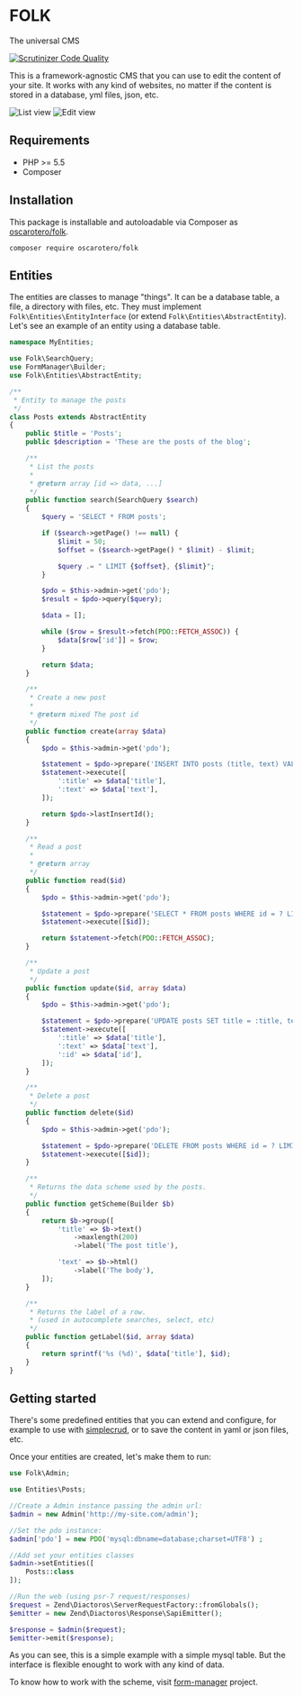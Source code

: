 # FOLK

The universal CMS

[![Scrutinizer Code Quality](https://scrutinizer-ci.com/g/oscarotero/folk/badges/quality-score.png?b=master)](https://scrutinizer-ci.com/g/oscarotero/folk/?branch=master)

This is a framework-agnostic CMS that you can use to edit the content of your site. It works with any kind of websites, no matter if the content is stored in a database, yml files, json, etc.

![List view](https://raw.githubusercontent.com/oscarotero/folk/master/list-screenshoot.png)
![Edit view](https://raw.githubusercontent.com/oscarotero/folk/master/edit-screenshoot.png)

## Requirements

* PHP >= 5.5
* Composer

## Installation

This package is installable and autoloadable via Composer as [oscarotero/folk](https://packagist.org/packages/oscarotero/folk).

```
composer require oscarotero/folk
```

## Entities

The entities are classes to manage "things". It can be a database table, a file, a directory with files, etc. They must implement `Folk\Entities\EntityInterface` (or extend `Folk\Entities\AbstractEntity`). Let's see an example of an entity using a database table.

```php
namespace MyEntities;

use Folk\SearchQuery;
use FormManager\Builder;
use Folk\Entities\AbstractEntity;

/**
 * Entity to manage the posts
 */
class Posts extends AbstractEntity
{
    public $title = 'Posts';
    public $description = 'These are the posts of the blog';

    /**
     * List the posts
     *
     * @return array [id => data, ...]
     */
    public function search(SearchQuery $search)
    {
        $query = 'SELECT * FROM posts';

        if ($search->getPage() !== null) {
            $limit = 50;
            $offset = ($search->getPage() * $limit) - $limit;

            $query .= " LIMIT {$offset}, {$limit}";
        }

        $pdo = $this->admin->get('pdo');
        $result = $pdo->query($query);

        $data = [];

        while ($row = $result->fetch(PDO::FETCH_ASSOC)) {
            $data[$row['id']] = $row;
        }

        return $data;
    }

    /**
     * Create a new post
     *
     * @return mixed The post id
     */
    public function create(array $data)
    {
        $pdo = $this->admin->get('pdo');

        $statement = $pdo->prepare('INSERT INTO posts (title, text) VALUES (:title, :text)');
        $statement->execute([
            ':title' => $data['title'],
            ':text' => $data['text'],
        ]);

        return $pdo->lastInsertId();
    }

    /**
     * Read a post
     *
     * @return array
     */
    public function read($id)
    {
        $pdo = $this->admin->get('pdo');

        $statement = $pdo->prepare('SELECT * FROM posts WHERE id = ? LIMIT 1');
        $statement->execute([$id]);

        return $statement->fetch(PDO::FETCH_ASSOC);
    }

    /**
     * Update a post
     */
    public function update($id, array $data)
    {
        $pdo = $this->admin->get('pdo');

        $statement = $pdo->prepare('UPDATE posts SET title = :title, text = :text WHERE id = :id LIMIT 1');
        $statement->execute([
            ':title' => $data['title'],
            ':text' => $data['text'],
            ':id' => $data['id'],
        ]);
    }

    /**
     * Delete a post
     */
    public function delete($id)
    {
        $pdo = $this->admin->get('pdo');

        $statement = $pdo->prepare('DELETE FROM posts WHERE id = ? LIMIT 1');
        $statement->execute([$id]);
    }

    /**
     * Returns the data scheme used by the posts.
     */
    public function getScheme(Builder $b)
    {
        return $b->group([
            'title' => $b->text()
                ->maxlength(200)
                ->label('The post title'),

            'text' => $b->html()
                ->label('The body'),
        ]);
    }

    /**
     * Returns the label of a row.
     * (used in autocomplete searches, select, etc)
     */
    public function getLabel($id, array $data)
    {
        return sprintf('%s (%d)', $data['title'], $id);
    }
}
```

## Getting started

There's some predefined entities that you can extend and configure, for example to use with [simplecrud](https://github.com/oscarotero/simple-crud), or to save the content in yaml or json files, etc.

Once your entities are created, let's make them to run:

```php
use Folk\Admin;

use Entities\Posts;

//Create a Admin instance passing the admin url:
$admin = new Admin('http://my-site.com/admin');

//Set the pdo instance:
$admin['pdo'] = new PDO('mysql:dbname=database;charset=UTF8') ;

//Add set your entities classes
$admin->setEntities([
    Posts::class
]);

//Run the web (using psr-7 request/responses)
$request = Zend\Diactoros\ServerRequestFactory::fromGlobals();
$emitter = new Zend\Diactoros\Response\SapiEmitter();

$response = $admin($request);
$emitter->emit($response);
```

As you can see, this is a simple example with a simple mysql table. But the interface is flexible enought to work with any kind of data.

To know how to work with the scheme, visit [form-manager](https://github.com/oscarotero/form-manager/) project.

